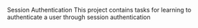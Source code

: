 Session Authentication
This project contains tasks for learning to authenticate a user through session authentication

